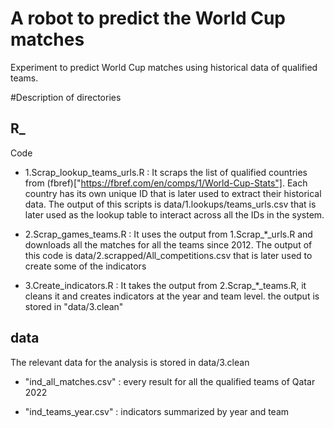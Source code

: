 # A robot to predict the World Cup matches

Experiment to predict World Cup matches using historical data of qualified teams.

#Description of directories

## R_
Code

* 1.Scrap_lookup_teams_urls.R : It scraps the list of qualified countries from (fbref)["https://fbref.com/en/comps/1/World-Cup-Stats"]. Each country has its own unique ID that is later used to extract their historical data. The output of this scripts is data/1.lookups/teams_urls.csv that is later used as the lookup table to interact across all the IDs in the system.

* 2.Scrap_games_teams.R : It uses the output from 1.Scrap_*_urls.R and downloads all the matches for all the teams since 2012. The output of this code is data/2.scrapped/All_competitions.csv that is later used to create some of the indicators

* 3.Create_indicators.R : It takes the output from 2.Scrap_*_teams.R, it cleans it and creates indicators at the year and team level. the output is stored in "data/3.clean"

## data

The relevant data for the analysis is stored in data/3.clean

* "ind_all_matches.csv" : every result for all the qualified teams of Qatar 2022

*  "ind_teams_year.csv" : indicators summarized by year and team




